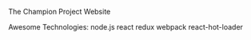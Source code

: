 
The Champion Project Website

Awesome Technologies:
node.js
react
redux
webpack
react-hot-loader


